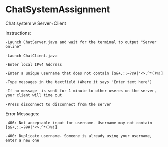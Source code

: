 # ChatSystemAssignment
Chat system w Server+Client

Instructions:

    -Launch ChatServer.java and wait for the terminal to output "Server online"
    
    -Launch ChatClient.java
    
    -Enter local IPv4 Address
    
    -Enter a unique username that does not contain [$&+,:;=?@#|'<>.^*()%!]
    
    -Type messages in the textfield (Where it says 'Enter text here')
    
    -If no message  is sent for 1 minute to other useres on the server, your client will time out
    
    -Press disconnect to disconnect from the server

Error Messages:

    -406: Not acceptable input for username- Username may not contain [$&+,:;=?@#|'<>.^*()%!]
    
    -400: Duplicate username- Someone is already using your username, enter a new one
